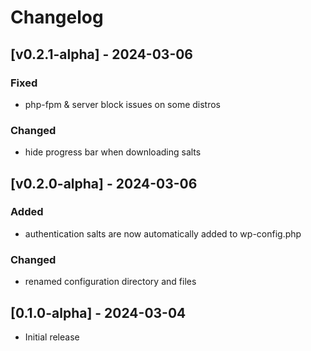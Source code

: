# Changelog

## [v0.2.1-alpha] - 2024-03-06

### Fixed

- php-fpm & server block issues on some distros

### Changed

- hide progress bar when downloading salts

## [v0.2.0-alpha] - 2024-03-06

### Added

- authentication salts are now automatically added to wp-config.php

### Changed

- renamed configuration directory and files

## [0.1.0-alpha] - 2024-03-04

- Initial release
